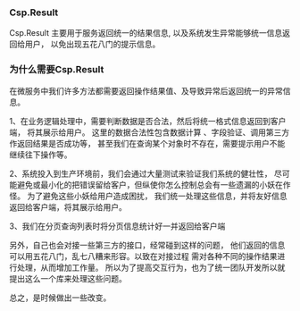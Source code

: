 ﻿### Csp.Result
Csp.Result 主要用于服务返回统一的结果信息,
以及系统发生异常能够统一信息返回给用户，
以免出现五花八门的提示信息。
### 为什么需要Csp.Result
在微服务中我们许多方法都需要返回操作结果值、及导致异常后返回统一的异常信息。

1、在业务逻辑处理中，需要判断数据是否合法，然后将统一格式信息返回到客户端，
将其展示给用户。
这里的数据合法性包含数据计算
、字段验证、调用第三方作返回结果是否成功等，
甚至我们在查询某个对象时不存在，需要提示用户不能继续往下操作等。

2、系统投入到生产环境前，我们会通过大量测试来验证我们系统的健壮性，
尽可能避免或最小化的把错误留给客户，但纵使你怎么控制总会有一些遗漏的小妖在作怪。
为了避免这些小妖给用户造成困扰，
我们统一处理这些信息，并将友好信息返回给客户端，将其展示给用户。

3、我们在分页查询列表时将分页信息统计好一并返回给客户端

另外，自己也会对接一些第三方的接口，经常碰到这样的问题，
他们返回的信息可以用五花八门，乱七八糟来形容。以致在对接过程
需对各种不同的操作结果进行处理，从而增加工作量。
所以为了提高交互行为，也为了统一团队开发所以就提出这么一个库来处理这些问题。


总之，是时候做出一些改变。